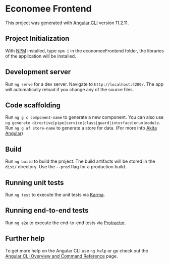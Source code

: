 # Economee Frontend

This project was generated with [Angular CLI](https://github.com/angular/angular-cli) version 11.2.11.

## Project Initialization

With [NPM](https://www.npmjs.com/) installed, type `npm i` in the economeeFrontend folder, the libraries of the application will be installed.

## Development server

Run `ng serve` for a dev server. Navigate to `http://localhost:4200/`. The app will automatically reload if you change any of the source files.

## Code scaffolding

Run `ng g c component-name` to generate a new component. You can also use `ng generate directive|pipe|service|class|guard|interface|enum|module`.<br>
Run `ng g af store-name` to generate a store for data. (For more info [Akita Angular](https://datorama.github.io/akita/docs/angular/architecture)) 

## Build

Run `ng build` to build the project. The build artifacts will be stored in the `dist/` directory. Use the `--prod` flag for a production build.

## Running unit tests

Run `ng test` to execute the unit tests via [Karma](https://karma-runner.github.io).

## Running end-to-end tests

Run `ng e2e` to execute the end-to-end tests via [Protractor](http://www.protractortest.org/).

## Further help

To get more help on the Angular CLI use `ng help` or go check out the [Angular CLI Overview and Command Reference](https://angular.io/cli) page.

